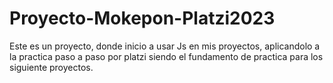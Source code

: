 # Proyecto-Mokepon-Platzi2023
Este es un proyecto, donde inicio a usar Js en mis proyectos, aplicandolo a la practica paso a paso por platzi 
siendo el fundamento de practica para los siguiente proyectos.
